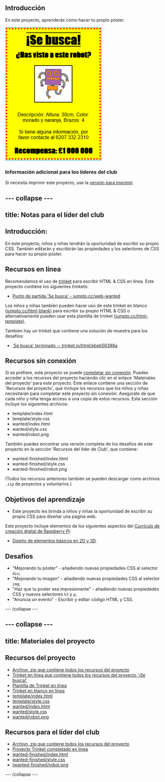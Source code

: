 ## Introducción

En este proyecto, aprenderás cómo hacer tu propio póster.

![captura de pantalla](images/wanted-final.png)

### Información adicional para los líderes del club

Si necesita imprimir este proyecto, use la [versión para imprimir](https://projects.raspberrypi.org/en/projects/wanted/print).

## \--- collapse \---

## title: Notas para el líder del club

## Introducción:

En este proyecto, niños y niñas tendrán la oportunidad de escribir su propio CSS. También editarán y escribirán las propiedades y los selectores de CSS para hacer su propio póster.

## Recursos en línea

Recomendamos el uso de [trinket](https://trinket.io/) para escribir HTML & CSS en línea. Este proyecto contiene los siguientes trinkets:

* [Punto de partida 'Se busca' - jumpto.cc/web-wanted](http://jumpto.cc/web-wanted)

Los niños y niñas también pueden hacer uso de este trinket en blanco [(jumpto.cc/html-blank)](http://jumpto.cc/html-blank) para escribir su propio HTML & CSS o alternativamente pueden usar esta plantilla de trinket [(jumpto.cc/html-template)](http://jumpto.cc/html-template).

También hay un trinket que contiene una solución de muestra para los desafíos:

* ['Se busca' terminado -- trinket.io/html/ebeb56398a](https://trinket.io/html/ebeb56398a)

## Recursos sin conexión

Si se prefiere, este proyecto se puede [completar sin conexión](https://www.codeclubprojects.org/en-GB/resources/webdev-working-offline/). Puedes acceder a los recursos del proyecto haciendo clic en el enlace 'Materiales del proyecto' para este proyecto. Este enlace contiene una sección de 'Recursos del proyecto', que incluye los recursos que los niños y niñas necesitarán para completar este proyecto sin conexión. Asegúrate de que cada niño y niña tenga acceso a una copia de estos recursos. Esta sección incluye los siguientes archivos:

* template/index.html
* template/style.css
* wanted/index.html
* wanted/style.css
* wanted/robot.png

También puedes encontrar una versión completa de los desafíos de este proyecto en la sección 'Recursos del líder de Club', que contiene:

* wanted-finished/index.html
* wanted-finished/style.css
* wanted-finished/robot.png

(Todos los recursos anteriores también se pueden descargar como archivos `.zip` de proyectos y voluntarios.)

## Objetivos del aprendizaje

* Este proyecto les brinda a niños y niñas la oportunidad de escribir su propio CSS para diseñar una página web.

Este proyecto incluye elementos de los siguientes aspectos del [Currículo de creación digital de Raspberry Pi](http://rpf.io/curriculum):

* [Diseño de elementos básicos en 2D y 3D](https://www.raspberrypi.org/curriculum/design/creator).

## Desafíos

* "Mejorando tu póster" - añadiendo nuevas propiedades CSS al selector `div`;
* "Mejorando tu imagen" - añadiendo nuevas propiedades CSS al selector `img`;
* "Haz que tu poster sea impresionante" - añadiendo nuevas propiedades CSS y nuevos selectores `h3` y `p`;
* "Anuncia un evento" - Escribir y editar código HTML y CSS.

\--- /collapse \---

## \--- collapse \---

## title: Materiales del proyecto

## Recursos del proyecto

* [Archivo .zip que contiene todos los recursos del proyecto](https://rpf.io/p/en/wanted-go)
* [Trinket en línea que contiene todos los recursos del proyecto '¡Se busca!'](http://jumpto.cc/web-wanted)
* [Plantilla de Trinket en línea](http://jumpto.cc/trinket-template)
* [Trinket en blanco en línea](http://jumpto.cc/trinket-blank)
* [template/index.html](resources/template-index.html)
* [template/style.css](resources/template-style.css)
* [wanted/index.html](resources/wanted-index.html)
* [wanted/style.css](resources/wanted-style.css)
* [wanted/robot.png](resources/wanted-robot.png)

## Recursos para el líder del club

* [Archivo .zip que contiene todos los recursos del proyecto](https://rpf.io/p/en/wanted-go)
* [Proyecto Trinket completado en línea](https://trinket.io/html/ebeb56398a)
* [wanted-finished/index.html](resources/wanted-finished-index.html)
* [wanted-finished/style.css](resources/wanted-finished-style.css)
* [twanted-finished/robot.png](resources/twanted-finished-robot.png)

\--- /collapse \---